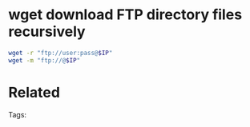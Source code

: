 # wget download FTP directory files recursively
```bash
wget -r "ftp://user:pass@$IP"
wget -m "ftp://@$IP"
```

# Related


Tags:

    
